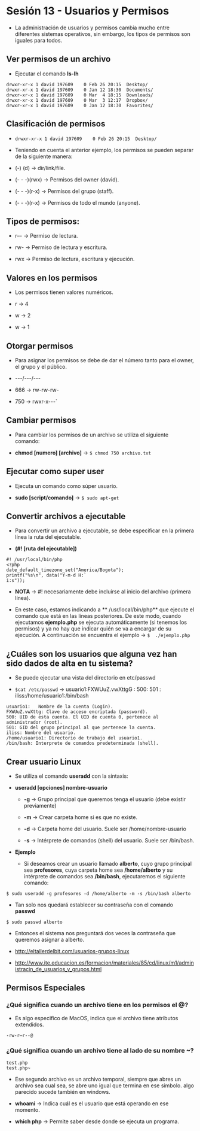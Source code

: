 # Sesión 13 - Usuarios y Permisos

* La administración de usuarios y permisos cambia mucho entre diferentes sistemas operativos, sin embargo, los tipos de permisos son iguales para todos.

## Ver permisos de un archivo

* Ejecutar el comando **ls-lh**

```
drwxr-xr-x 1 david 197609    0 Feb 26 20:15  Desktop/
drwxr-xr-x 1 david 197609    0 Jan 12 18:30  Documents/
drwxr-xr-x 1 david 197609    0 Mar  4 18:15  Downloads/
drwxr-xr-x 1 david 197609    0 Mar  3 12:17  Dropbox/
drwxr-xr-x 1 david 197609    0 Jan 12 18:30  Favorites/
```

## Clasificación de permisos

* `drwxr-xr-x 1 david 197609    0 Feb 26 20:15  Desktop/`

* Teniendo en cuenta el anterior ejemplo, los permisos se pueden separar de la siguiente manera:

* (-) (d) &rarr; dir/link/file.

* (- - -)(rwx) &rarr; Permisos del owner (david).

* (- - -)(r-x) &rarr; Permisos del grupo (staff).

* (- - -)(r-x) &rarr; Permisos de todo el mundo (anyone).

## Tipos de permisos:

* r–- &rarr; Permiso de lectura.

* rw- &rarr; Permiso de lectura y escritura.

* rwx &rarr; Permiso de lectura, escritura y ejecución.

## Valores en los permisos

* Los permisos tienen valores numéricos.

* r &rarr; 4

* w &rarr; 2

* w &rarr; 1

## Otorgar permisos

* Para asignar los permisos se debe de dar el número tanto para el owner, el grupo y el público.

* ---/---/---

* 666 &rarr; rw-rw-rw-

* 750 &rarr; rwxr-x---`

## Cambiar permisos

* Para cambiar los permisos de un archivo se utiliza el siguiente comando:

* **chmod [numero] [archivo]** &rarr; `$ chmod 750 archivo.txt`

## Ejecutar como super user

* Ejecuta un comando como súper usuario.

* **sudo [script/comando]** &rarr; `$ sudo apt-get`

## Convertir archivos a ejecutable

* Para convertir un archivo a ejecutable, se debe especificar en la primera línea la ruta del ejecutable.

* **(#! [ruta del ejecutable])** 

 ```
#! /usr/local/bin/php
<?php
date_default_timezone_set("America/Bogota");
printf("%s\n", data("Y-m-d H:`
i:s"));
```
* **NOTA** &rarr; #! necesariamente debe incluirse al inicio del archivo (primera línea).

* En este caso, estamos indicando a ** /usr/local/bin/php** que ejecute el comando que está en las líneas posteriores. De este modo, cuando ejecutamos **ejemplo.php** se ejecuta automáticamente (si tenemos los permisos) y ya no hay que indicar quién se va a encargar de su ejecución. A continuación se encuentra el ejemplo &rarr; `$  ./ejemplo.php`

## ¿Cuáles son los usuarios que alguna vez han sido dados de alta en tu sistema?

* Se puede ejecutar una vista del directorio en etc/passwd

* `$cat /etc/passwd` &rarr; usuario1:FXWUuZ.vwXttgG : 500: 501 : iliss:/home/usuario1:/bin/bash

```
usuario1:	Nombre de la cuenta (Login).
FXWUuZ.vwXttg: Clave de acceso encriptada (password).
500: UID de esta cuenta. El UID de cuenta 0, pertenece al administrador (root).
501: GID del grupo principal al que pertenece la cuenta.
iliss: Nombre del usuario.
/home/usuario1: Directorio de trabajo del usuario1.
/bin/bash: Interprete de comandos predeterminada (shell).
```

## Crear usuario Linux

* Se utiliza el comando **useradd** con la sintaxis:

* **useradd [opciones] nombre-usuario**

	* **-g** &rarr; Grupo principal que queremos tenga el usuario (debe existir previamente)

	* **-m** &rarr; Crear carpeta home si es que no existe.

	* **-d** &rarr; Carpeta home del usuario. Suele ser /home/nombre-usuario

	* **-s** &rarr; Intérprete de comandos (shell) del usuario. Suele ser /bin/bash.

* **Ejemplo**

	* Si deseamos crear un usuario llamado **alberto**, cuyo grupo principal sea **profesores**, cuya carpeta home sea **/home/alberto** y su intérprete de comandos sea **/bin/bash**, ejecutaremos el siguiente comando:

`$ sudo useradd -g profesores -d /home/alberto -m -s /bin/bash alberto`

* Tan solo nos quedará establecer su contraseña con el comando **passwd**

`$ sudo passwd alberto`

* Entonces el sistema nos preguntará dos veces la contraseña que queremos asignar a alberto.

* http://eltallerdelbit.com/usuarios-grupos-linux

* http://www.ite.educacion.es/formacion/materiales/85/cd/linux/m1/administracin_de_usuarios_y_grupos.html

## Permisos Especiales

### ¿Qué significa cuando un archivo tiene en los permisos el @?

* Es algo especifico de MacOS, indica que el archivo tiene atributos extendidos. 

`-rw-r–r--@`



### ¿Qué significa cuando un archivo tiene al lado de su nombre ~?

```
test.php
test.php~
```

* Ese segundo archivo es un archivo temporal, siempre que abres un archivo sea cual sea, se abre uno igual que termina en ese simbolo. algo parecido sucede también en windows.

* **whoami** &rarr; Indica cuál es el usuario que está operando en ese momento.

* **which php** &rarr; Permite saber desde donde se ejecuta un programa.